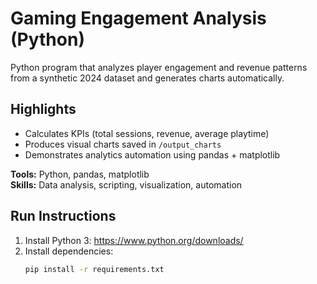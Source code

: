 # Gaming Engagement Analysis (Python)
Python program that analyzes player engagement and revenue patterns from a synthetic 2024 dataset and generates charts automatically.

## Highlights
- Calculates KPIs (total sessions, revenue, average playtime)
- Produces visual charts saved in `/output_charts`
- Demonstrates analytics automation using pandas + matplotlib

**Tools:** Python, pandas, matplotlib  
**Skills:** Data analysis, scripting, visualization, automation

## Run Instructions
1. Install Python 3: https://www.python.org/downloads/  
2. Install dependencies:
   ```bash
   pip install -r requirements.txt

